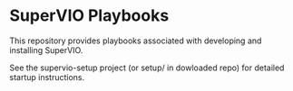 SuperVIO Playbooks
==================
This repository provides playbooks associated with developing and installing SuperVIO.

See the supervio-setup project (or setup/ in dowloaded repo) for detailed startup instructions.
